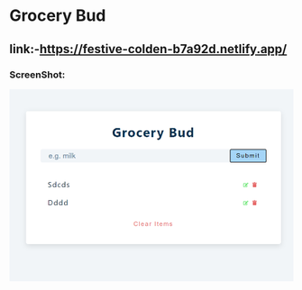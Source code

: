 # Grocery Bud
## link:-https://festive-colden-b7a92d.netlify.app/
### ScreenShot:
<img src="./ssss.png">
